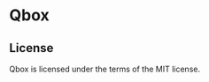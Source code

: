 Qbox
==============




License
--------------
Qbox is licensed under the terms of the MIT license.
